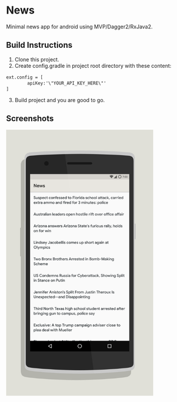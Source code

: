 # News

Minimal news app for android using MVP/Dagger2/RxJava2.

## Build Instructions

1. Clone this project.
2. Create config.gradle in project root directory with these content:

```
ext.config = [
        apiKey:'\"YOUR_API_KEY_HERE\"'
]
```

3. Build project and you are good to go.

## Screenshots

<img src="https://raw.githubusercontent.com/crazyhitty/News/master/screenshots/1.png" alt="alt text" width="400">